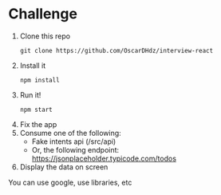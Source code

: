 # Challenge

1. Clone this repo
   ```
   git clone https://github.com/OscarDHdz/interview-react
   ```
1. Install it
   ```
   npm install
   ```
1. Run it!
   ```
   npm start
   ```
1. Fix the app
1. Consume one of the following: 
   - Fake intents api (/src/api) 
   - Or, the following endpoint: https://jsonplaceholder.typicode.com/todos
1. Display the data on screen

You can use google, use libraries, etc
